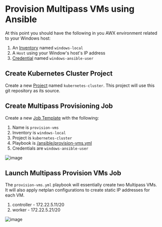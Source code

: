 # Provision Multipass VMs using Ansible

At this point you should have the following in you AWX environment related to your Windows host:

1. An [Inventory](https://docs.ansible.com/ansible-tower/latest/html/quickstart/create_inventory.html) named `windows-local`
2. A `Host` using your Window's host's IP address
3. [Credential](https://docs.ansible.com/ansible-tower/latest/html/quickstart/create_credential.html) named `windows-ansible-user`

## Create Kubernetes Cluster Project 

Create a new [Project](https://docs.ansible.com/ansible-tower/latest/html/quickstart/create_project.html) named `kubernetes-cluster`. This project will use this git repository as its source.

## Create Multipass Provisioning Job

Create a new [Job Template](https://docs.ansible.com/ansible-tower/latest/html/quickstart/create_job.html) with the following:

  1. Name is `provision-vms` 
  2. Inventory is `windows-local`
  4. Project is `kubernetes-cluster`
  5. Playbook is [/ansible/provision-vms.yml](/ansible/provision-vms.yml)
  6. Credentials are `windows-ansible-user`

![image](https://user-images.githubusercontent.com/16169323/163248360-6cf955a7-ec40-4f43-a2d7-ab990aa87f38.png)

## Launch Multipass Provision VMs Job

The `provision-vms.yml` playbook will essentially create two Multipass VMs. It will also apply netplan configurations to create static IP addresses for each VM. 
1. controller - 172.22.5.11/20
2. worker - 172.22.5.21/20

![image](https://user-images.githubusercontent.com/16169323/163254391-0267921c-52c7-4bd8-a94e-bdd068c54796.png)


